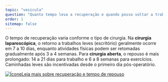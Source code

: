 ```yaml
---
topic: "vesicula"
question: "Quanto tempo leva a recuperação e quando posso voltar a trabalhar e a fazer atividades físicas?"
order: 1
sitemap: false
---
```


O tempo de recuperação varia conforme o tipo de cirurgia. Na **cirurgia laparoscópica**, o retorno a trabalhos leves (escritório) geralmente ocorre em 7 a 10 dias, enquanto atividades físicas podem ser retomadas gradualmente após 3 a 4 semanas. Para **cirurgia aberta**, o repouso é mais prolongado: 14 a 21 dias para trabalho e 6 a 8 semanas para exercícios. Caminhadas leves são incentivadas desde o primeiro dia pós-operatório.

<p><a href="{% link _posts/2025-10-14-cirurgia-vesicula-recuperacao-repouso.md %}">
  <img src="/assets/images/icon-document.svg" class="icon" alt="Ícone" />Leia mais sobre recuperação e tempo de repouso</a></p>

